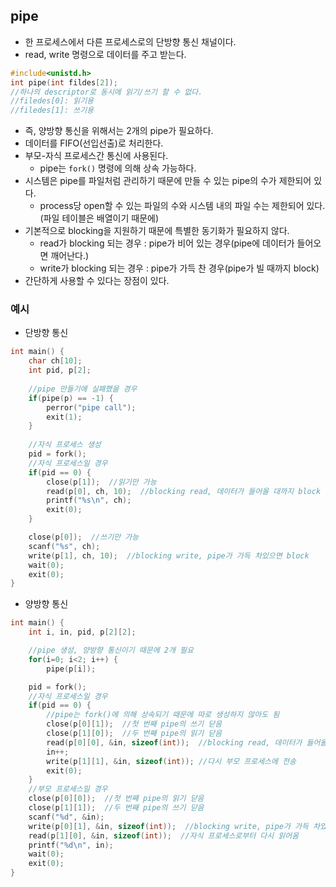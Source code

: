 ## pipe

- 한 프로세스에서 다른 프로세스로의 단방향 통신 채널이다.
- read, write 명령으로 데이터를 주고 받는다.

```c
#include<unistd.h>
int pipe(int fildes[2]);
//하나의 descriptor로 동시에 읽기/쓰기 할 수 없다.
//filedes[0]: 읽기용
//filedes[1]: 쓰기용
```

- 즉, 양방향 통신을 위해서는 2개의 pipe가 필요하다.
- 데이터를 FIFO(선입선출)로 처리한다.
- 부모-자식 프로세스간 통신에 사용된다.
    - pipe는 `fork()` 명령에 의해 상속 가능하다.
- 시스템은 pipe를 파일처럼 관리하기 때문에 만들 수 있는 pipe의 수가 제한되어 있다.
    - process당 open할 수 있는 파일의 수와 시스템 내의 파일 수는 제한되어 있다.(파일 테이블은 배열이기 때문에)
- 기본적으로 blocking을 지원하기 때문에 특별한 동기화가 필요하지 않다.
    - read가 blocking 되는 경우 : pipe가 비어 있는 경우(pipe에 데이터가 들어오면 깨어난다.)
    - write가 blocking 되는 경우 : pipe가 가득 찬 경우(pipe가 빌 때까지 block)
- 간단하게 사용할 수 있다는 장점이 있다.

### 예시

- 단방향 통신

```c
int main() {
	char ch[10];
	int pid, p[2];
	
	//pipe 만들기에 실패했을 경우
	if(pipe(p) == -1) {
		perror("pipe call");
		exit(1);
	}
	
	//자식 프로세스 생성
	pid = fork();
	//자식 프로세스일 경우
	if(pid == 0) {
		close(p[1]);  //읽기만 가능
		read(p[0], ch, 10);  //blocking read, 데이터가 들어올 대까지 block
		printf("%s\n", ch);
		exit(0);
	}

	close(p[0]);  //쓰기만 가능
	scanf("%s", ch);
	write(p[1], ch, 10);  //blocking write, pipe가 가득 차있으면 block
	wait(0);
	exit(0);
}
```

- 양방향 통신

```c
int main() {
	int i, in, pid, p[2][2];

	//pipe 생성, 양방향 통신이기 때문에 2개 필요
	for(i=0; i<2; i++) {
		pipe(p[i]);

	pid = fork();
	//자식 프로세스일 경우
	if(pid == 0) {
		//pipe는 fork()에 의해 상속되기 때문에 따로 생성하지 않아도 됨
		close(p[0][1]);  //첫 번째 pipe의 쓰기 닫음
		close(p[1][0]);  //두 번째 pipe의 읽기 닫음
		read(p[0][0], &in, sizeof(int));  //blocking read, 데이터가 들어올 대까지 block
		in++;
		write(p[1][1], &in, sizeof(int)); //다시 부모 프로세스에 전송
		exit(0);
	}
	//부모 프로세스일 경우
	close(p[0][0]);  //첫 번째 pipe의 읽기 닫음
	close(p[1][1]);  //두 번째 pipe의 쓰기 닫음
	scanf("%d", &in);
	write(p[0][1], &in, sizeof(int));  //blocking write, pipe가 가득 차있으면 block
	read(p[1][0], &in, sizeof(int));  //자식 프로세스로부터 다시 읽어옴
	printf("%d\n", in);
	wait(0);
	exit(0);
}
```
